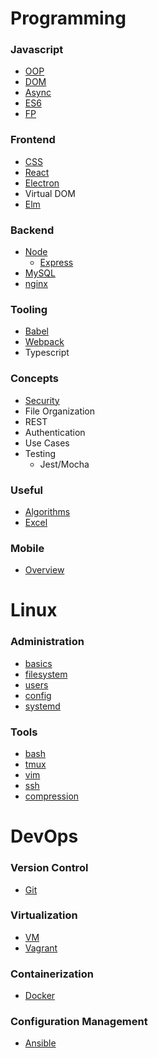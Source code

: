 # Programming

### Javascript
- [OOP](./topics/oop.md)
- [DOM](./topics/dom.md)
- [Async](./topics/async.md)
- [ES6](./topics/es6.md)
- [FP](./topics/fp.md)

### Frontend
- [CSS](./topics/css.md)
- [React](./topics/react.md)
- [Electron](./topics/electron.md)
- Virtual DOM
- [Elm](./topics/elm.md)

### Backend
- [Node](./topics/node.md)
    - [Express](./topics/express.md)
- [MySQL](./topics/mysql.md)
- [nginx](./topics/nginx.md)

### Tooling
- [Babel](./topics/babel.md)
- [Webpack](./topics/webpack.md)
- Typescript

### Concepts
- [Security](./topics/security.md)
- File Organization
- REST
- Authentication
- Use Cases
- Testing
    - Jest/Mocha

### Useful
- [Algorithms](./topics/algos.md)
- [Excel](./topics/excel.md)

### Mobile
- [Overview](./topics/mobile.md)

# Linux

### Administration
- [basics](./topics/basics.md)
- [filesystem](./topics/filesystem.md)
- [users](./topics/users.md)
- [config](./topics/config.md)
- [systemd](./topics/systemd.md)

### Tools
- [bash](./topics/bash.md)
- [tmux](./topics/tmux.md)
- [vim](./topics/vim.md)
- [ssh](./topics/ssh.md)
- [compression](./topics/compression.md)

# DevOps

### Version Control
- [Git](./topics/git.md)

### Virtualization
- [VM](./topics/vm.md)
- [Vagrant](./topics/vagrant.md)

### Containerization
- [Docker](./topics/docker.md)

### Configuration Management
- [Ansible](./topics/ansible.md)
